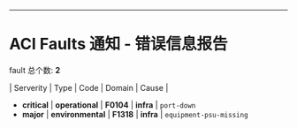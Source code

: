 ---
# ACI Faults 通知 - 错误信息报告

fault 总个数: **2**

| Serverity | Type | Code | Domain | Cause |

- **critical** | **operational** | **F0104** | **infra** | `port-down`
- **major** | **environmental** | **F1318** | **infra** | `equipment-psu-missing`
